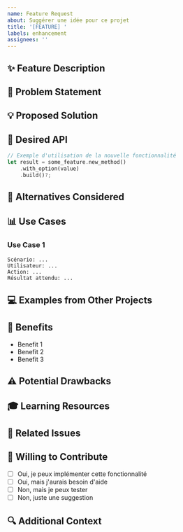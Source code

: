 ```yaml
---
name: Feature Request
about: Suggérer une idée pour ce projet
title: '[FEATURE] '
labels: enhancement
assignees: ''
---
```


## ✨ Feature Description

<!-- Une description claire et concise de la fonctionnalité souhaitée -->

## 🎯 Problem Statement

<!-- Quel problème cette fonctionnalité résoudrait-elle ? -->
<!-- Ex: "Je suis toujours frustré quand [...]" -->

## 💡 Proposed Solution

<!-- Comment imaginez-vous cette fonctionnalité ? -->

## 🔧 Desired API

<!-- Si applicable, montrez à quoi ressemblerait l'API -->

```rust
// Exemple d'utilisation de la nouvelle fonctionnalité
let result = some_feature.new_method()
    .with_option(value)
    .build()?;
```

## 🔄 Alternatives Considered

<!-- Avez-vous considéré d'autres approches ? -->

## 📊 Use Cases

<!-- Décrivez un ou plusieurs cas d'usage concrets -->

### Use Case 1
```
Scénario: ...
Utilisateur: ...
Action: ...
Résultat attendu: ...
```

## 💻 Examples from Other Projects

<!-- Des exemples similaires dans d'autres frameworks/libraries ? -->

## 🚀 Benefits

<!-- Quels seraient les bénéfices de cette fonctionnalité ? -->

- Benefit 1
- Benefit 2
- Benefit 3

## ⚠️ Potential Drawbacks

<!-- Y a-t-il des inconvénients ou des compromis à considérer ? -->

## 🎓 Learning Resources

<!-- Liens vers des ressources pertinentes (RFCs, articles, etc.) -->

## 📎 Related Issues

<!-- Issues GitHub liées, si applicable -->

## 🤝 Willing to Contribute

<!-- Seriez-vous prêt(e) à contribuer à l'implémentation ? -->

- [ ] Oui, je peux implémenter cette fonctionnalité
- [ ] Oui, mais j'aurais besoin d'aide
- [ ] Non, mais je peux tester
- [ ] Non, juste une suggestion

## 🔍 Additional Context

<!-- Tout autre contexte ou captures d'écran pertinents -->
